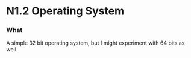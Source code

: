 # N1.2 Operating System

### What
A simple 32 bit operating system, but I might experiment with 64 bits as well.

